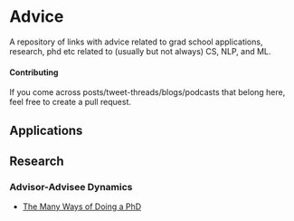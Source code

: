 # Advice
A repository of links with advice related to grad school applications, research, phd etc related to (usually but not always) CS, NLP, and ML.

#### Contributing
If you come across posts/tweet-threads/blogs/podcasts that belong here, feel free to create a pull request.

## Applications

## Research

### Advisor-Advisee Dynamics
* [The Many Ways of Doing a PhD](http://confluence.ias.ac.in/the-many-ways-of-doing-a-phd/)
